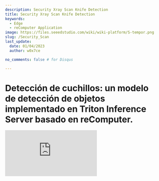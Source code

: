 ```yaml
---
description: Security Xray Scan Knife Detection
title: Security Xray Scan Knife Detection
keywords:
  - Edge
  - reComputer Application
image: https://files.seeedstudio.com/wiki/wiki-platform/S-tempor.png
slug: /Security_Scan
last_update:
  date: 01/04/2023
  author: w0x7ce

no_comments: false # for Disqus

---
```


# Detección de cuchillos: un modelo de detección de objetos implementado en Triton Inference Server basado en reComputer.

<iframe width={560} height={315} src="https://www.youtube.com/embed/niS0TLzyn-s" title="YouTube video player" frameBorder={0} allow="accelerometer; autoplay; clipboard-write; encrypted-media; gyroscope; picture-in-picture" allowFullScreen />

La revisión de seguridad es una alarma de seguridad pensada para la protección de los pasajeros y los sectores de transporte, manteniendo el peligro alejado, y se aplica comúnmente en aeropuertos, estaciones de tren, estaciones de metro, etc. En el campo actual de la inspección de seguridad, las máquinas de inspección se despliegan en los pasillos de entrada del transporte público. Generalmente, se requieren varios dispositivos para trabajar al mismo tiempo.

Sin embargo, el rendimiento de la detección de artículos prohibidos en las imágenes de rayos X aún no es ideal debido a la superposición de objetos detectados durante la inspección de seguridad. Para abordar este problema, basado en el módulo de desocultación en el servidor Triton Interface, se puede implementar un algoritmo de detección de artículos prohibidos en las imágenes de rayos X, lo que permite realizar una detección más precisa y efectiva.

Gracias a [Yanlu Wei, Renshuai Tao et al.](https://arxiv.org/abs/2004.08656), Renshuai Tao y otros colaboradores, este proyecto fundamental que estamos desarrollando se centrará en desplegar un modelo de Deep Learning en la [reComputer J1010](https://www.seeedstudio.com/Jetson-10-1-A0-p-5336.html) para detectar artículos prohibidos (como cuchillos) en imágenes. El proyecto utiliza un reComputer J1010 como servidor de inferencia y dos Raspberry Pi para simular las máquinas de inspección de seguridad enviando imágenes. También se admiten otros dispositivos como la The [reComputer 1020](https://www.seeedstudio.com/Jetson-10-1-H0-p-5335.html), la [reComputer J2011](https://www.seeedstudio.com/Jetson-20-1-H1-p-5328.html), la [reComputer J2012](https://www.seeedstudio.com/Jetson-20-1-H2-p-5329.html) y la [Nvidia Jetson AGX Xavier](https://www.seeedstudio.com/Jetson-Xavier-AGX-H01-Kit-p-5283.html). Este sistema permite implementar soluciones más eficientes y precisas para la detección de artículos prohibidos en las inspecciones de seguridad.

## Primeros pasos

[Triton Inference Server](https://developer.nvidia.com/nvidia-triton-inference-server) proporciona una solución de inferencia en la nube y de computo en el borde, optimizada tanto para CPUs como para GPUs. Triton admite un protocolo HTTP/REST y GRPC que permite a los clientes remotos solicitar inferencias para cualquier modelo gestionado por el servidor. Aquí utilizaremos Triton (Triton Inference Server) como nuestro servidor local, que se encargará de desplegar el modelo de detección.

### Hardware

#### Requerimientos de Hardware

Los dispositivos requeridos para desarrollar este proyecto se enlistan a continuación:

- [Raspberry Pi 4B](https://www.seeedstudio.com/Dual-GbE-Carrier-Board-with-4GB-RAM-32GB-eMMC-RPi-CM-4-p-4898.html)*2
- [reComputer J1010](https://www.seeedstudio.com/Jetson-10-1-A0-p-5336.html)
- Pantalla con HDMI, mouse y teclado
- PC

#### Configuración del hardware

Dos Raspberry Pi y una reComputer deben estar encendidas y todas deben estar conectadas **en la misma red de internet**. En este proyecto, usamos dos Raspberry Pi para simular el funcionamiento de una máquina de seguridad, ya que las máquinas de inspección de seguridad suelen ser utilizadas por múltiples dispositivos en la mayoría de los casos.

<div align="center"><img width={600} src="https://files.seeedstudio.com/wiki/SecurityCheck/Security_Scan_23.png" /></div>

También se podría utilizar solo una Raspberry Pi para este proyecto. Sin embargo, la demostración de detección simultánea de cuchillos en dos dispositivos podría ofrecer mejores capacidades de procesamiento por lotes dinámicos del Triton Inference Server. En la siguiente instrucción, te mostraremos cómo configurar el software en la Raspberry Pi y en la reComputer J1010.

### Software

Aquí usamos el [conjunto de datos de imágenes de rayos x](https://drive.google.com/file/d/12moaa-ylpVu0KmUCZj_XXeA5TxZuCQ3o/view) como nuestros datos de entrada, que se colocarán en la Raspberry Pi. Después de eso, la reComputer enviará los resultados de inferencia procesados a la Raspberry Pi. Al final, la Raspberry Pi completará el trabajo final y lo mostrará en la pantalla, es decir, la última capa del modelo de inferencia se desplegará en la Raspberry Pi.

#### Configuración de la Raspberry PI

A continuación se muestra como configurar el software necesario en la Raspberry PI:

**Paso 1.** Instala el sistema Raspbian Buster y realiza la configuración básica desde el [sitio web oficial](https://www.raspberrypi.com/documentation/computers/getting-started.html#using-network-installation). En este proyecto, utilizamos RASPBERRY PI OS (64 bits) como nuestro sistema operativo.

<div align="center"><img width={400} src="https://files.seeedstudio.com/wiki/SecurityCheck/Security_Scan_1.png" /></div>

**Paso 2.** Configuración del puerto SSH de la Raspberry PI (opcional).

Antes de desplegar el entorno, podemos abrir el puerto SSH de la Raspberry Pi y acceder a ella de forma remota utilizando la [Interfaz SSH](https://wiki.seeedstudio.com/remote_connect/)en el PC.

> Aviso: Asegurate que tu PC y la Raspberry PI estén conectadas a la misma LAN.

<div align="center"><img width={600} src="https://files.seeedstudio.com/wiki/SecurityCheck/Security_Scan_7.png" /></div>

**Paso 3.** Configura el entorno de Python.

Necesitamos desplegar los entornos requeridos para el modelo de inferencia, como **Python, PyTorch, Tritonclient y TorchVision** y para la visualización de imágenes, OpenCV en la Raspberry Pi. A continuación, proporcionamos las instrucciones:

**Python**

Podemos ejecutar python –V y asegurarnos de que la versión de Python sea 3.9.2. Necesitamos instalar PyTorch, Tritonclient y TorchVision, y las versiones que necesitamos deben corresponder a la versión de Python 3.9.2. Puedes consultar [aquí](https://www.python.org/downloads/) para descargar e instalar.

**PyTorch**

Si la versión de Python es correcta, ahora puedes instalar Pytorch.

>Aviso: Antes de instalar Pytorch debes revisar tu versión de Raspbian.

<div align="center"><img width={500} src="https://files.seeedstudio.com/wiki/SecurityCheck/Security_Scan_10.png" /></div>

Ejecuta los comandos mostrados a continuación para instalar Pytorch:

```python
# get a fresh start
sudo apt-get update
sudo apt-get upgrade

# install the dependencies
sudo apt-get install python3-pip libjpeg-dev libopenblas-dev libopenmpi-dev libomp-dev

# above 58.3.0 you get version issues
sudo -H pip3 install setuptools==58.3.0
sudo -H pip3 install Cython

# install gdown to download from Google drive
sudo -H pip3 install gdown

# Buster OS
# download the wheel
gdown https://drive.google.com/uc?id=1gAxP9q94pMeHQ1XOvLHqjEcmgyxjlY_R
# install PyTorch 1.11.0
sudo -H pip3 install torch-1.11.0a0+gitbc2c6ed-cp39-cp39-linux_aarch64.whl
# clean up
rm torch-1.11.0a0+gitbc2c6ed-cp39-cp39m-linux_aarch64.whl
```

Tras una instalación exitosa, puedes revisar PyTorch usando los siguientes comandos **después de iniciar** `python`:

```python
import torch as tr
print(tr.__version__)
```

<div align="center"><img width={600} src="https://files.seeedstudio.com/wiki/SecurityCheck/Security_Scan_11.png" /></div>

>Aviso: Los paquetes PyTorch wheels para Raspberry Pi 4 se encuentran en <https://github.com/Qengineering/PyTorch-Raspberry-Pi-64-OS>

**Tritonclient**

Ejecura el comando `pip3 install tritonclient[all]` para descargar Tritonclient.

<div align="center"><img width={600} src="https://files.seeedstudio.com/wiki/SecurityCheck/Security_Scan_9.png" /></div>

**TorchVision**

Después de instalar PyTorch, podemos continuar con la instalación de TorchVision. Aquí están los comandos:

```python
# download the wheel
gdown https://drive.google.com/uc?id=1oDsJEHoVNEXe53S9f1zEzx9UZCFWbExh
# install torchvision 0.12.0
sudo -H pip3 install torchvision-0.12.0a0+9b5a3fe-cp39-cp39-linux_aarch64.whl
# clean up
rm torchvision-0.12.0a0+9b5a3fe-cp39-cp39-linux_aarch64.whl
```

<div align="center"><img width={500} src="https://files.seeedstudio.com/wiki/SecurityCheck/Security_Scan_12.png" /></div>

**OpenCV**

Puedes directamente ejecutar `pip3 install opencv-python` para instalar OpenCV:

<div align="center"><img width={600} src="https://files.seeedstudio.com/wiki/SecurityCheck/Security_Scan_13.png" /></div>

### Configuración de la reComputer J1010

En este proyecto, desplegaremos Triton Inference Server en el reComputer J1010. Para mejorar la interactividad y la conveniencia del despliegue del modelo entrenado, convertiremos el modelo al **formato ONNX**.

**Paso 1.** [Instala](https://wiki.seeedstudio.com/reComputer_J1010_J101_Flash_Jetpack/) Jetpack 4.6.1 en la reComputer J1010.

**Paso 2.** Crea un nuevo folder “opi/1” in “home/server/docs/examples/model_repository ”. Luego descarga el modelo entrenado y convertido [model.onnx](https://drive.google.com/file/d/1RcHK_gthCXHsJLeDOUQ6c3r0RlAUgRfV/view?usp=sharing) y colocalo en el folder “1”.

<div align="center"><img width={600} src="https://files.seeedstudio.com/wiki/SecurityCheck/Security_Scan_15.jpg" /></div>

>Si necesitas otro servidor general, sigue los siguientes pasos.

Abre una nueva terminal y ejectuta:

```python
git clone https://github.com/triton-inference-server/server
cd ~/server/docs/examples
sh fetch_models.sh
```

**Paso 3.** Instala la versión de Triton para JetPack 4.6.1, que se proporciona en el archivo tar adjunto: [tritonserver2.21.0-jetpack5.0.tgz](https://github.com/triton-inference-server/server/releases/download/v2.19.0/tritonserver2.19.0-jetpack4.6.1.tgz).

<div align="center"><img width={600} src="https://files.seeedstudio.com/wiki/SecurityCheck/Security_Scan_16.png" /></div>

El archivo tar aquí contiene el ejecutable del servidor Triton y las bibliotecas compartidas, incluidas las bibliotecas cliente de C++ y Python, así como ejemplos. Para obtener más información sobre cómo instalar y usar Triton en JetPack, puedes consultar [aquí](https://github.com/triton-inference-server/server/blob/r22.04/docs/jetson.md).

**Paso 4.** Ejecuta el siguiente comando:

```python

mkdir ~/TritonServer && tar -xzvf tritonserver2.19.0-jetpack4.6.1.tgz -C ~/TritonServer
cd ~/TritonServer/bin
./tritonserver --model-repository=/home/seeed/server/docs/examples/model_repository --backend-directory=/home/seeed/TritonServer/backends --strict-model-config=false --min-supported-compute-capability=5.3
```

<div align="center"><img width={500} src="https://files.seeedstudio.com/wiki/SecurityCheck/Security_Scan_17.png" /></div>

Hemos terminado con todos los preparativos.

## Operando el programa.

Dado que todos los entornos necesarios están desplegados, podemos ejecutar nuestro proyecto siguiendo los siguientes pasos.

**Paso 1.** Descarga el modelo y los archivos necesarios.

1. Clona el modulo de GitHub.

Abre una nueva terminal y ejecuta los siguientes comandos.

```python
git clone https://github.com/LemonCANDY42/Seeed_SMG_AIOT.git
cd Seeed_SMG_AIOT/
git clone https://github.com/LemonCANDY42/OPIXray.git
```

2. Crea una nueva carpeta llamada "weights" para almacenar el peso entrenado de este algoritmo "DOAM.pth". Descarga el [archivo de pesos](https://files.seeedstudio.com/wiki/SecurityCheck/DOAM.pth.zip) y ejecuta:

- `cd OPIXray/DOAM`
- `mkdir weights`

<div align="center"><img width={500} src="https://files.seeedstudio.com/wiki/SecurityCheck/Security_Scan_19.png" /></div>

3. Crea un nuevo folder llamado “Dataset” para almacenar el [conjunto de datos Xray](https://drive.google.com/file/d/12moaa-ylpVu0KmUCZj_XXeA5TxZuCQ3o/view?usp=sharing).

<div align="center"><img width={500} src="https://files.seeedstudio.com/wiki/SecurityCheck/Security_Scan_20.png" /></div>

**Paso 2.** Corriendo el modelo de inferencia.

Ejecuta `python OPIXray_grpc_image_client.py -u 192.168.8.230:8001 -m opi Dataset`

<div align="center"><img width={600} src="https://files.seeedstudio.com/wiki/SecurityCheck/Security_Scan_21.png" /></div>

El resultado se mostrará como en la siguiente figura:

<div align="center"><img width={400} src="https://files.seeedstudio.com/wiki/SecurityCheck/Security_Scan22.jpg" /></div>

## Solución de problemas

> Cuando montes el Triton server, puedes encontrarte los siguientes errores:

>1. Si el error es libb64.so.0d, ejecuta:
`sudo apt-get install libb64-0d`

>2. Si el error es libre2.so.2, ejecuta:
`sudo apt-get install libre2-dev`

>3. Si el error es: creating server: Internal - failed to load all models, ejecuta:
`--exit-on-error=false`

## Soporte Tech y discusión del producto

¡Gracias por elegir nuestros productos! Estamos aquí para darte soporte y asegurar que tu experiencia con nuestros productos sea la mejor posible. Tenemos diversos canales de comunicación para adaptarnos distintas preferencias y necesidades.

<div class="button_tech_support_container">
<a href="https://forum.seeedstudio.com/" class="button_forum"></a> 
<a href="https://www.seeedstudio.com/contacts" class="button_email"></a>
</div>

<div class="button_tech_support_container">
<a href="https://discord.gg/eWkprNDMU7" class="button_discord"></a> 
<a href="https://github.com/Seeed-Studio/wiki-documents/discussions/69" class="button_discussion"></a>
</div>

